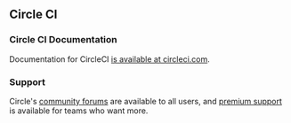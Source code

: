 ## Circle CI

### Circle CI Documentation
Documentation for CircleCI [is available at circleci.com](https://circleci.com/docs/).

### Support
Circle's [community forums](https://discuss.circleci.com/) are available to all users, and [premium support](https://circleci.com/support/premium-support/) is available for teams who want more.
